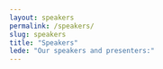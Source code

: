 ```yaml
---
layout: speakers
permalink: /speakers/
slug: speakers
title: "Speakers"
lede: "Our speakers and presenters:"
---
```

